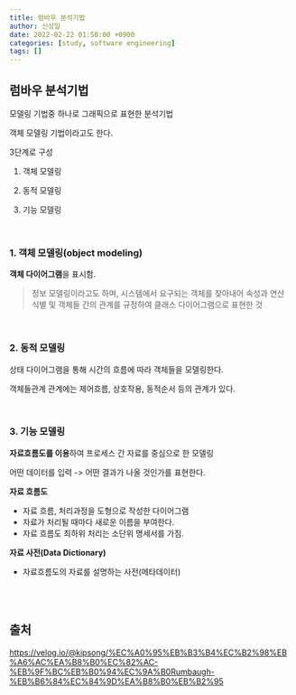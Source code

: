 ```yaml
---
title: 럼바우 분석기법
author: 신성일
date: 2022-02-22 01:50:00 +0900
categories: [study, software engineering]
tags: []
---
```


## **럼바우 분석기법**

모델링 기법중 하나로 그래픽으로 표현한 분석기법

객체 모델링 기법이라고도 한다.

3단계로 구성

1. 객체 모델링

2. 동적 모델링
3. 기능 모델링

<br/>

### **1. 객체 모델링(object modeling)**

**객체 다이어그램**을 표시함.

> 정보 모델링이라고도 하며, 시스템에서 요구되는 객체를 찾아내어 속성과 연산 식별 및 객체들 간의 관계를 규정하여 클래스 다이어그램으로 표현한 것

<br/>

### **2. 동적 모델링**

상태 다이어그램을 통해 시간의 흐름에 따라 객체들을 모델링한다.

객체들관계 관계에는 제어흐름, 상호작용, 동적순서 등의 관계가 있다.

<br/>

### **3. 기능 모델링**

**자료흐름도를 이용**하여 프로세스 간 자료를 중심으로 한 모델링

어떤 데이터를 입력 -> 어떤 결과가 나올 것인가를 표현한다.

**자료 흐름도**

- 자료 흐름, 처리과정을 도형으로 작성한 다이어그램
- 자료가 처리될 때마다 새로운 이름을 부여한다.
- 자료 흐름도 최하위 처리는 소단위 명세서를 가짐.

**자료 사전(Data Dictionary)**

- 자료흐름도의 자료를 설명하는 사전(메타데이터)

<br/>

<br/>

## **출처**

https://velog.io/@kipsong/%EC%A0%95%EB%B3%B4%EC%B2%98%EB%A6%AC%EA%B8%B0%EC%82%AC-%EB%9F%BC%EB%B0%94%EC%9A%B0Rumbaugh-%EB%B6%84%EC%84%9D%EA%B8%B0%EB%B2%95
